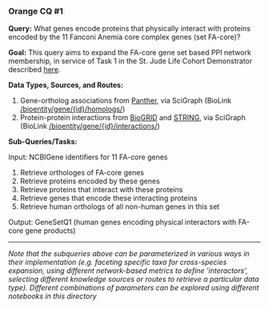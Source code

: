 ### Orange CQ #1

**Query:**  What genes encode proteins that physically interact with proteins encoded by the 11 Fanconi Anemia core complex genes (set FA-core)? 

**Goal:** This query aims to expand the FA-core gene set based PPI network membership, in service of Task 1 in the St. Jude Life Cohort Demonstrator described [here](https://github.com/NCATS-Tangerine/cq-notebooks/wiki/St.-Judes-FA-Demonstrator).
  
**Data Types, Sources, and Routes:**
1. Gene-ortholog associations from [Panther](http://www.pantherdb.org/), via SciGraph (BioLink [/bioentity/gene/{id}/homologs/](https://api.monarchinitiative.org/api/#!/bioentity/get_gene_homolog_associations))
2. Protein-protein interactions from [BioGRID](https://thebiogrid.org/) and [STRING](http://string-db.org/), via SciGraph (BioLink [/bioentity/gene/{id}/interactions/](https://api.monarchinitiative.org/api/#!/bioentity/get_gene_interactions))

  
**Sub-Queries/Tasks:**  
   
Input: NCBIGene identifiers for 11 FA-core genes
  1. Retrieve orthologes of FA-core genes  
  2. Retrieve proteins encoded by these genes
  3. Retrieve proteins that interact with these proteins
  4. Retrieve genes that encode these interacting proteins
  5. Retrieve human orthologs of all non-human genes in this set  

Output: GeneSetQ1 (human genes encoding physical interactors with FA-core gene products)

-----

*Note that the subqueries above can be parameterized in various ways in their implementation (e.g. faceting specific taxa for cross-species expansion, using different network-based metrics to define 'interactors', selecting different knowledge sources or routes to retrieve a particular data type). Different combinations of parameters can be explored using different notebooks in this directory*

	
